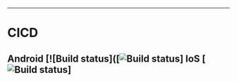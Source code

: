 -------
# CICD
Android [![Build status]([![Build status](https://build.appcenter.ms/v0.1/apps/a1c3bec3-b05d-4539-b1bd-072df60a147c/branches/master/badge)]
IoS [![Build status](https://build.appcenter.ms/v0.1/apps/4f8f402c-a451-488b-896f-0d2d6a407eb8/branches/dev/badge)]
-------
